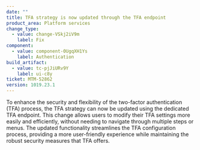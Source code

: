 ```yaml
---
date: ""
title: TFA strategy is now updated through the TFA endpoint
product_area: Platform services
change_type:
  - value: change-VSkj2iV9m
    label: Fix
component:
  - value: component-0UgqXH1Ys
    label: Authentication
build_artifact:
  - value: tc-pjJiURv9Y
    label: ui-c8y
ticket: MTM-52862
version: 1019.23.1
---
```

To enhance the security and flexibility of the two-factor authentication (TFA) process, the TFA strategy can now be updated using the dedicated TFA endpoint. This change allows users to modify their TFA settings more easily and efficiently, without needing to navigate through multiple steps or menus. The updated functionality streamlines the TFA configuration process, providing a more user-friendly experience while maintaining the robust security measures that TFA offers.

